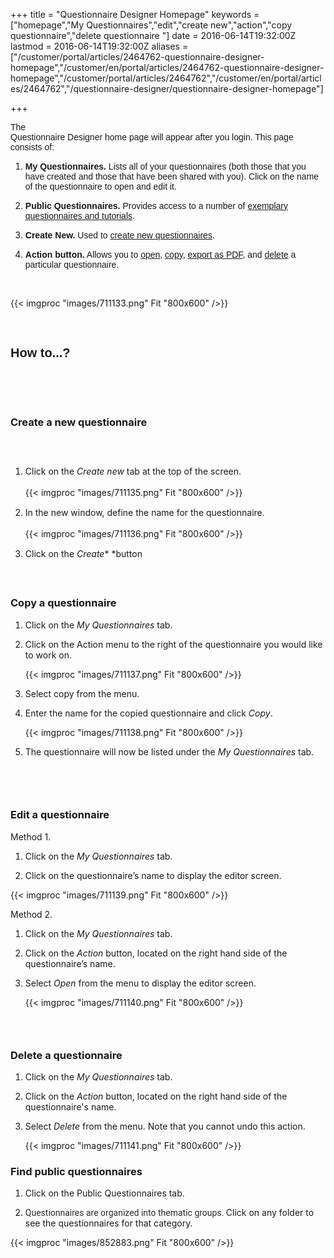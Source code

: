 ﻿+++
title = "Questionnaire Designer Homepage"
keywords = ["homepage","My Questionnaires","edit","create new","action","copy questionnaire","delete questionnaire "]
date = 2016-06-14T19:32:00Z
lastmod = 2016-06-14T19:32:00Z
aliases = ["/customer/portal/articles/2464762-questionnaire-designer-homepage","/customer/en/portal/articles/2464762-questionnaire-designer-homepage","/customer/portal/articles/2464762","/customer/en/portal/articles/2464762","/questionnaire-designer/questionnaire-designer-homepage"]

+++

<span style="font-family:arial,helvetica,sans-serif;"><span
id="docs-internal-guid-01c4c8de-7a41-4c55-d234-b08c574c2287"><span
style="vertical-align: baseline; white-space: pre-wrap; background-color: transparent;">The
Questionnaire Designer home page will appear after you login. This page
consists of: </span></span></span>

1.  <span style="font-family:arial,helvetica,sans-serif;">​**My
    Questionnaires.** Lists all of your questionnaires (both those that
    you have created and those that have been shared with you). Click on
    the name of the questionnaire to open and edit it.</span>

2.  <span style="font-family: arial, helvetica, sans-serif;">**Public
    Questionnaires.** Provides access to a number of [exemplary
    questionnaires and tutorials](#public). </span>

3.  <span style="font-family:arial,helvetica,sans-serif;">**Create
    New.** Used to [create new questionnaires](#create). </span>

4.  <span style="font-family:arial,helvetica,sans-serif;">**Action
    button.** Allows you to [open](#edit), [copy](#copy),
    [export as PDF](/questionnaire-designer/pdf-export-),
    and [delete](#delete) a particular questionnaire. </span>

 

{{< imgproc "images/711133.png" Fit "800x600" />}}

 

<span style="font-size:20px;"><span style="font-family:arial,helvetica,sans-serif;">How to...?  </span></span>
--------------------------------------------------------------------------------------------------------------

 

 

### <span id="create"></span>Create a new questionnaire

###  

1.  <span style="line-height: 20.8px;">Click on the </span>*Create
    new*<span style="line-height: 20.8px;"> tab at the top of the
    screen.   
      
    {{< imgproc "images/711135.png" Fit "800x600" />}}</span>

2.  <span style="line-height: 20.8px;">In the new window, define the
    name for the questionnaire.</span>  
      
    {{< imgproc "images/711136.png" Fit "800x600" />}}

3.  <span style="line-height: 20.8px;">Click on the
    *Create*</span>* *<span style="line-height: 20.8px;">button</span>

<span style="line-height: 20.8px;">​</span>

### <span id="copy"></span>Copy a questionnaire 

1.  Click on the *My Questionnaires* tab.

2.  Click on the Action menu to the right of the questionnaire you would
    like to work on.

      
    {{< imgproc "images/711137.png" Fit "800x600" />}}

3.  Select copy from the menu.

4.  Enter the name for the copied questionnaire and click *Copy*.   
      
    {{< imgproc "images/711138.png" Fit "800x600" />}}

5.  The questionnaire will now be listed under the *My Questionnaires*
    tab.            

###  

### <span id="edit"></span>Edit a questionnaire 

  
Method 1. 

1.  Click on the *My Questionnaires* tab.

2.  Click on the questionnaire’s name to display the editor screen. 

  
  
{{< imgproc "images/711139.png" Fit "800x600" />}}  
  
Method 2. 

1.  Click on the *My Questionnaires* tab.

2.  Click on the *Action* button, located on the right hand side of the
    questionnaire’s name.

3.  ​​Select *Open* from the menu to display the editor screen.   
      
    {{< imgproc "images/711140.png" Fit "800x600" />}}

###  

### <span id="delete"></span>Delete a questionnaire 

1.  Click on the *My Questionnaires* tab.

2.  Click on the *Action* button, located on the right hand side of the
    questionnaire's name.

3.  ​Select *Delete* from the menu. Note that you cannot undo this
    action.   
      
    {{< imgproc "images/711141.png" Fit "800x600" />}}

### <span id="public"></span>Find public questionnaires  

1.  Click on the Public Questionnaires tab.

2.  <span
    style="color: rgb(42, 42, 42); font-family: Roboto; font-size: 14px; background-color: rgb(255, 255, 255);">Questionnaires
    are organized into thematic groups. </span>Click on any folder to
    see the questionnaires for that category. 

​{{< imgproc "images/852883.png" Fit "800x600" />}}
